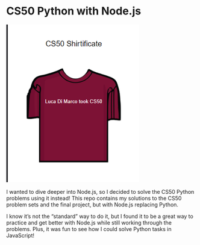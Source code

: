 # CS50 Python with Node.js

  ![shirtificate](shirtificate.png)

I wanted to dive deeper into Node.js, so I decided to solve the CS50 Python problems using it instead! This repo contains my solutions to the CS50 problem sets and the final project, but with Node.js replacing Python.

I know it’s not the “standard” way to do it, but I found it to be a great way to practice and get better with Node.js while still working through the problems. Plus, it was fun to see how I could solve Python tasks in JavaScript!
